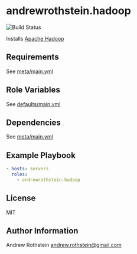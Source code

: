 andrewrothstein.hadoop
=========

![Build Status](https://github.com/andrewrothstein/ansible-hadoop/actions/workflows/build.yml/badge.svg)

Installs [Apache Hadoop](https://hadoop.apache.org)

Requirements
------------

See [meta/main.yml](meta/main.yml)

Role Variables
--------------

See [defaults/main.yml](defaults/main.yml)

Dependencies
------------

See [meta/main.yml](meta/main.yml)

Example Playbook
----------------

```yml
- hosts: servers
  roles:
    - andrewrothstein.hadoop
```

License
-------

MIT

Author Information
------------------

Andrew Rothstein <andrew.rothstein@gmail.com>
